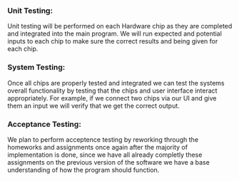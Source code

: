 ### Unit Testing:
Unit testing will be performed on each Hardware chip as they are completed and integrated into the main program. We will run expected and potential inputs to each chip to make sure the correct results and being given for each chip.

### System Testing:
Once all chips are properly tested and integrated we can test the systems overall functionality by testing that the chips and user interface interact appropriately. For example, if we connect two chips via our UI and give them an input we will verify that we get the correct output.

### Acceptance Testing:
We plan to perform acceptence testing by reworking through the homeworks and assignments once again after the majority of implementation is done, since we have all already completly these assignments on the previous version of the software we have a base understanding of how the program should function. 

